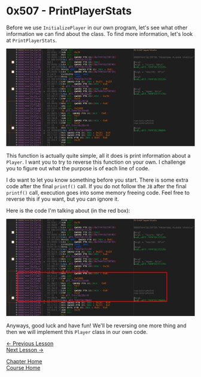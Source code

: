 # 0x507 - PrintPlayerStats
Before we use `InitializePlayer` in our own program, let's see what other information we can find about the class. To find more information, let's look at `PrintPlayerStats`. 

<p>
  <img src="[ignore]/PrintPlayerStats/PrintPlayerStats.png">
</p>

This function is actually quite simple, all it does is print information about a `Player`. I want you to try to reverse this function on your own. I challenge you to figure out what the purpose is of each line of code.

I do want to let you know something before you start. There is some extra code after the final `printf()` call. If you do not follow the `JB` after the final `printf()` call, execution goes into some memory freeing code. Feel free to reverse this if you want, but you can ignore it.

Here is the code I'm talking about (in the red box):
<p>
  <img src="[ignore]/PrintPlayerStats/FreeCode.png">
</p>

Anyways, good luck and have fun! We'll be reversing one more thing and then we will implement this `Player` class in our own code.

[<- Previous Lesson](0x506-InitializePlayer.md)  
[Next Lesson ->](0x508-MysteryFunc.md)  

[Chapter Home](0x500-DLL.md)  
[Course Home](../README.md)  